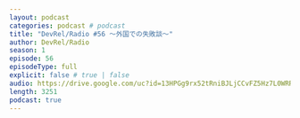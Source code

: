 ```yaml
---
layout: podcast
categories: podcast # podcast
title: "DevRel/Radio #56 〜外国での失敗談〜"
author: DevRel/Radio
season: 1
episode: 56
episodeType: full
explicit: false # true | false
audio: https://drive.google.com/uc?id=13HPGg9rx52tRniBJLjCCvFZ5Hz7L0WRR
length: 3251
podcast: true
---
```

